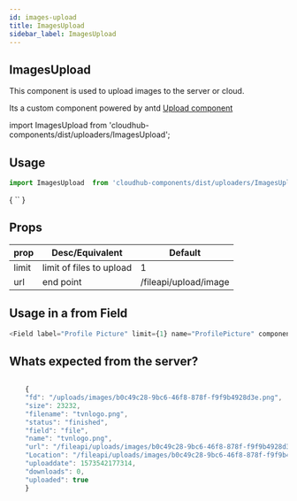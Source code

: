 ```yaml
---
id: images-upload
title: ImagesUpload
sidebar_label: ImagesUpload
---
```


## ImagesUpload

This component is used to upload images to the server or cloud.

Its a custom component powered by antd [Upload component](https://ant.design/components/upload/)

import ImagesUpload from 'cloudhub-components/dist/uploaders/ImagesUpload';

## Usage

```js
import ImagesUpload  from 'cloudhub-components/dist/uploaders/ImagesUpload';
```

<playground scope={{ImagesUpload}}>
    {
        `<ImagesUpload />`
    }
</playground>

## Props

<Block>
  <table>
      <thead>
          <tr>    
          <th>prop</th>
          <th>Desc/Equivalent</th>
          <th>Default</th>
          </tr>
      </thead>
      <tbody>
        <tr>    
          <td>limit</td>
          <td>limit of files to upload</td>
          <td>1</td>
        </tr>
        <tr>    
          <td>url</td>
          <td>end point</td>
          <td>/fileapi/upload/image</td>
        </tr>
      </tbody>
  </table>
</Block>



## Usage in a from Field

```js
<Field label="Profile Picture" limit={1} name="ProfilePicture" component={ImagesUpload}/>
```


## Whats expected from the server?

```js

    {
    "fd": "/uploads/images/b0c49c28-9bc6-46f8-878f-f9f9b4928d3e.png",
    "size": 23232,
    "filename": "tvnlogo.png",
    "status": "finished",
    "field": "file",
    "name": "tvnlogo.png",
    "url": "/fileapi/uploads/images/b0c49c28-9bc6-46f8-878f-f9f9b4928d3e.png",
    "Location": "/fileapi/uploads/images/b0c49c28-9bc6-46f8-878f-f9f9b4928d3e.png",
    "uploaddate": 1573542177314,
    "downloads": 0,
    "uploaded": true
    }

````